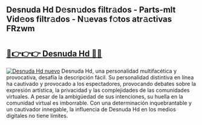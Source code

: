 ## Desnuda Hd D𝚎sn𝚞dos filtr𝚊dos - Parts-mlt Vid𝚎os filtr𝚊dos - N𝚞evas f𝚘tos atr𝚊ctivas FRzwm

# <h2><a href="http://mb34fz.tromn.icu/?c=Desnuda+Hd">🔗👉👉👉 Desnuda Hd 🔗🔗</a></h2>

[![Desnuda Hd nuevo](https://i.imgur.com/pEAQMta.gif)](http://mb34fz.tromn.icu/?c=Desnuda+Hd)
Desnuda Hd, una personalidad multifacética y provocativa, desafía la descripción fácil. Su personalidad distintiva en línea ha cautivado y provocado a los espectadores, provocando debates sobre la expresión artística, la privacidad y las complejidades de las comunidades virtuales. A pesar de la ambigüedad de sus intenciones, su huella en la comunidad virtual es imborrable. Con una determinación inquebrantable y un cautivador innegable, la influencia de Desnuda Hd en los medios digitales no tiene límites.
